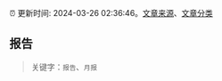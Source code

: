 :alarm_clock: 更新时间: 2024-03-26 02:36:46。[文章来源](/README.md)、[文章分类](/TAGS.md)

## 报告


> 关键字：`报告`、`月报`



